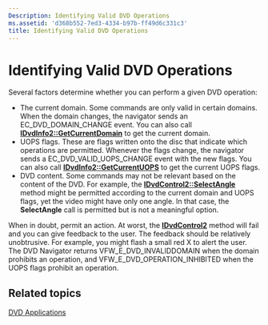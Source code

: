 ```yaml
---
Description: Identifying Valid DVD Operations
ms.assetid: 'd368b552-7ed3-4334-b97b-ff49d6c331c3'
title: Identifying Valid DVD Operations
---
```


# Identifying Valid DVD Operations

Several factors determine whether you can perform a given DVD operation:

-   The current domain. Some commands are only valid in certain domains. When the domain changes, the navigator sends an EC\_DVD\_DOMAIN\_CHANGE event. You can also call [**IDvdInfo2::GetCurrentDomain**](idvdinfo2-getcurrentdomain.md) to get the current domain.
-   UOPS flags. These are flags written onto the disc that indicate which operations are permitted. Whenever the flags change, the navigator sends a EC\_DVD\_VALID\_UOPS\_CHANGE event with the new flags. You can also call [**IDvdInfo2::GetCurrentUOPS**](idvdinfo2-getcurrentuops.md) to get the current UOPS flags.
-   DVD content. Some commands may not be relevant based on the content of the DVD. For example, the [**IDvdControl2::SelectAngle**](idvdcontrol2-selectangle.md) method might be permitted according to the current domain and UOPS flags, yet the video might have only one angle. In that case, the **SelectAngle** call is permitted but is not a meaningful option.

When in doubt, permit an action. At worst, the [**IDvdControl2**](idvdcontrol2.md) method will fail and you can give feedback to the user. The feedback should be relatively unobtrusive. For example, you might flash a small red X to alert the user. The DVD Navigator returns VFW\_E\_DVD\_INVALIDDOMAIN when the domain prohibits an operation, and VFW\_E\_DVD\_OPERATION\_INHIBITED when the UOPS flags prohibit an operation.

## Related topics

<dl> <dt>

[DVD Applications](dvd-applications.md)
</dt> </dl>

 

 



